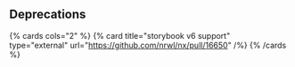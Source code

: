 ## Deprecations

{% cards cols="2" %}
{% card title="storybook v6 support" type="external" url="https://github.com/nrwl/nx/pull/16650" /%}
{% /cards %}
